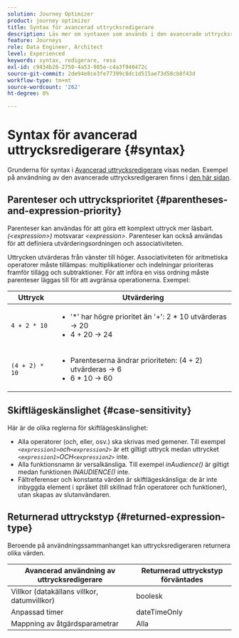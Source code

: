 ```yaml
---
solution: Journey Optimizer
product: journey optimizer
title: Syntax för avancerad uttrycksredigerare
description: Läs mer om syntaxen som används i den avancerade uttrycksredigeraren
feature: Journeys
role: Data Engineer, Architect
level: Experienced
keywords: syntax, redigerare, resa
exl-id: c9434b28-2750-4a53-985e-c4a3f940472c
source-git-commit: 2de94e8ce3fe77399c8dc1d515ae73d58cb8f43d
workflow-type: tm+mt
source-wordcount: '262'
ht-degree: 0%

---
```


# Syntax för avancerad uttrycksredigerare {#syntax}

Grunderna för syntax i [Avancerad uttrycksredigerare](expressionadvanced.md) visas nedan. Exempel på användning av den avancerade uttrycksredigeraren finns i [den här sidan](advanced-editor-use-cases.md).

## Parenteser och uttrycksprioritet {#parentheses-and-expression-priority}

Parenteser kan användas för att göra ett komplext uttryck mer läsbart. _(&lt;expression>)_ motsvarar _&lt;expression>_. Parenteser kan också användas för att definiera utvärderingsordningen och associativiteten.

Uttrycken utvärderas från vänster till höger. Associativiteten för aritmetiska operatorer måste tillämpas: multiplikationer och indelningar prioriteras framför tillägg och subtraktioner. För att införa en viss ordning måste parenteser läggas till för att avgränsa operationerna. Exempel:

<!--```5 + 2 * 10 = 25, and (5 + 2) * 10 = 70```-->

| Uttryck | Utvärdering |
|--- |--- |
| `4 + 2 * 10` | <ul><li>&#39;*&#39; har högre prioritet än &#39;+&#39;: 2 * 10 utvärderas → 20</li><li>4 + 20 → 24</li></ul> |
| `(4 + 2) * 10` | <ul><li>Parenteserna ändrar prioriteten: (4 + 2) utvärderas → 6</li><li> 6 * 10 → 60</li></ul> |

## Skiftlägeskänslighet {#case-sensitivity}

Här är de olika reglerna för skiftlägeskänslighet:

* Alla operatorer (och, eller, osv.) ska skrivas med gemener. Till exempel _`<expression1>`och`<expression2>`_ är ett giltigt uttryck medan uttrycket _`<expression1>`OCH`<expression2>`_ inte.
* Alla funktionsnamn är versalkänsliga. Till exempel _inAudience()_ är giltigt medan funktionen _INAUDIENCE()_ inte.
* Fältreferenser och konstanta värden är skiftlägeskänsliga: de är inte inbyggda element i språket (till skillnad från operatorer och funktioner), utan skapas av slutanvändaren.

## Returnerad uttryckstyp {#returned-expression-type}

Beroende på användningssammanhanget kan uttrycksredigeraren returnera olika värden.

| Avancerad användning av uttrycksredigerare | Returnerad uttryckstyp förväntades |
|--- |--- |
| Villkor (datakällans villkor, datumvillkor) | boolesk |
| Anpassad timer | dateTimeOnly |
| Mappning av åtgärdsparametrar | Alla |
